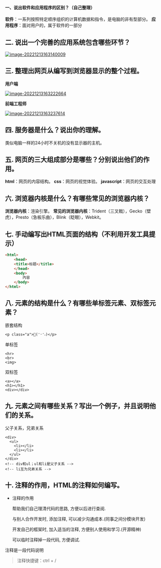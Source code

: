 #### 一、说出软件和应用程序的区别？（自己整理）

**软件**：一系列按照特定顺序组织的计算机数据和指令，是电脑的非有型部分。
**应用程序**：面对用户的，属于软件的一部分

## 二. 说出一个完善的应用系统包含哪些环节？

[![image-20221213163140009](https://camo.githubusercontent.com/aa72687040c748cb196b4ca49292646328319a96b63cda9ac74ed0d75651f7a6/687474703a2f2f696d672e6f6e6d6963726f736f66742e636e2f323032322d31322d31332f696d6167652d32303232313231333136333232323636342f696d6167652d32303232313231333136333134303030392e706e67)](https://camo.githubusercontent.com/aa72687040c748cb196b4ca49292646328319a96b63cda9ac74ed0d75651f7a6/687474703a2f2f696d672e6f6e6d6963726f736f66742e636e2f323032322d31322d31332f696d6167652d32303232313231333136333232323636342f696d6167652d32303232313231333136333134303030392e706e67)

## 三. 整理出网页从编写到浏览器显示的整个过程。

**用户端**

[![image-20221213163222664](https://camo.githubusercontent.com/9ecf0809a789974825db2cb8103618527db272bdbf2bdc775366535f9ca19c98/687474703a2f2f696d672e6f6e6d6963726f736f66742e636e2f323032322d31322d31332f696d6167652d32303232313231333136333232323636342f696d6167652d32303232313231333136333232323636342e706e67)](https://camo.githubusercontent.com/9ecf0809a789974825db2cb8103618527db272bdbf2bdc775366535f9ca19c98/687474703a2f2f696d672e6f6e6d6963726f736f66742e636e2f323032322d31322d31332f696d6167652d32303232313231333136333232323636342f696d6167652d32303232313231333136333232323636342e706e67)

**前端工程师**

[![image-20221213163237614](https://camo.githubusercontent.com/48589fc26198b7f230a409a568243e733086a3a4bef20cec3c141106c02ca4f0/687474703a2f2f696d672e6f6e6d6963726f736f66742e636e2f323032322d31322d31332f696d6167652d32303232313231333136333232323636342f696d6167652d32303232313231333136333233373631342e706e67)](https://camo.githubusercontent.com/48589fc26198b7f230a409a568243e733086a3a4bef20cec3c141106c02ca4f0/687474703a2f2f696d672e6f6e6d6963726f736f66742e636e2f323032322d31322d31332f696d6167652d32303232313231333136333232323636342f696d6167652d32303232313231333136333233373631342e706e67)

## 四. 服务器是什么？说出你的理解。

类似电脑一样的24小时不关机的没有显示器的主机。

## 五. 网页的三大组成部分是哪些？分别说出他们的作用。

**html**：网页的内容结构。
**css**：网页的视觉体验。
**javascript**：网页的交互处理

## 六. 浏览器内核是什么？有哪些常见的浏览器内核？

**浏览器内核**：渲染引擎。
**常见的浏览器内核**：Trident（三叉戟），Gecko（壁虎），Presto（急板乐曲），Blink（眨眼），Webkit。

## 七. 手动编写出HTML页面的结构（不利用开发工具提示）

```html
<html>
    <head>
    <title>标题</title>
    </head>
    <body>
        内容
    </body>
</html>
```

## 八. 元素的结构是什么？有哪些单标签元素、双标签元素？

嵌套结构

```
<p class="a">🍭(ᵔᵕᵔ˶)</p>
```



单标签

```
<hr>
<br>
<img>
```



双标签

```
<a></a>
<h1></h1>
<div></div>
```



## 九. 元素之间有哪些关系？写出一个例子，并且说明他们的关系。

父子关系，兄弟关系

```
<div>
  <ul>
    <li></li>
    <li></li>
  </ul>
</div>
<!-- div和ul；ul和li是父子关系 -->
<!-- li互为兄弟关系 -->
```



## 十. 注释的作用，HTML的注释如何编写。

- 注释的作用

  帮助我们自己理清代码的思路, 方便以后进行查阅.

  与别人合作开发时, 添加注释, 可以减少沟通成本.(同事之间分模块开发)

  开发自己的框架时, 加入适当的注释, 方便别人使用和学习.(开源精神)

  可以临时注释掉一段代码, 方便调试.

注释是一段代码说明

> 注释快捷键：ctrl + /

